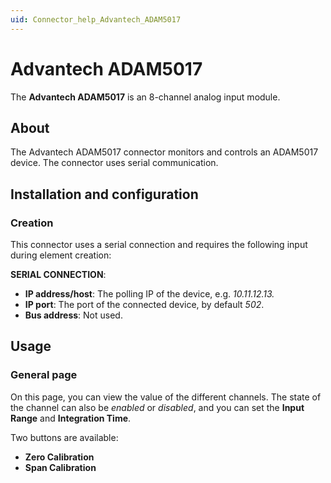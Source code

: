 ```yaml
---
uid: Connector_help_Advantech_ADAM5017
---
```


# Advantech ADAM5017

The **Advantech ADAM5017** is an 8-channel analog input module.

## About

The Advantech ADAM5017 connector monitors and controls an ADAM5017 device. The connector uses serial communication.

## Installation and configuration

### Creation

This connector uses a serial connection and requires the following input during element creation:

**SERIAL CONNECTION**:

- **IP address/host**: The polling IP of the device, e.g. *10.11.12.13.*
- **IP port**: The port of the connected device, by default *502*.
- **Bus address**: Not used.

## Usage

### General page

On this page, you can view the value of the different channels. The state of the channel can also be *enabled* or *disabled*, and you can set the **Input Range** and **Integration Time**.

Two buttons are available:

- **Zero Calibration**
- **Span Calibration**
